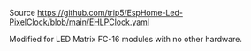 Source
https://github.com/trip5/EspHome-Led-PixelClock/blob/main/EHLPClock.yaml

Modified for LED Matrix FC-16 modules with no other hardware.
